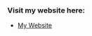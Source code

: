 ### Visit my website here:
- [My Website]([https://nguyencatnguyen.github.io/CatNguyen/Main/index.html](https://nguyencatnguyen.github.io/CatNguyen/index.html))

